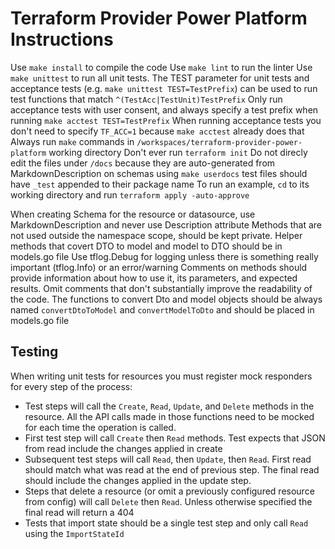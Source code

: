 # Terraform Provider Power Platform Instructions

Use `make install` to compile the code
Use `make lint` to run the linter
Use `make unittest` to run all unit tests.
The TEST parameter for unit tests and acceptance tests (e.g. `make unittest TEST=TestPrefix`) can be used to run test functions that match `^(TestAcc|TestUnit)TestPrefix`
Only run acceptance tests with user consent, and always specify a test prefix when running `make acctest TEST=TestPrefix`
When running acceptance tests you don't need to specify `TF_ACC=1` because `make acctest` already does that
Always run `make` commands in `/workspaces/terraform-provider-power-platform` working directory
Don't ever run `terraform init`
Do not direcly edit the files under `/docs` because they are auto-generated from MarkdownDescription on schemas using `make userdocs`
test files should have `_test` appended to their package name
To run an example, `cd` to its working directory and run `terraform apply -auto-approve`

When creating Schema for the resource or datasource, use MarkdownDescription and never use Description attribute
Methods that are not used outside the namespace scope, should be kept private.
Helper methods that covert DTO to model and model to DTO should be in models.go file
Use tflog.Debug for logging unless there is something really important (tflog.Info) or an error/warning
Comments on methods should provide information about how to use it, its parameters, and expected results. Omit comments that don't substantially improve the readability of the code.
The functions to convert Dto and model objects should be always named `convertDtoToModel` and `convertModelToDto` and should be placed in models.go file

## Testing

When writing unit tests for resources you must register mock responders for every step of the process:

- Test steps will call the `Create`, `Read`, `Update`, and `Delete` methods in the resource.  All the API calls made in those functions need to be mocked for each time the operation is called.
- First test step will call `Create` then `Read` methods. Test expects that JSON from read include the changes applied in create
- Subsequent test steps will call `Read`, then `Update`, then `Read`. First read should match what was read at the end of previous step.  The final read should include the changes applied in the update step.
- Steps that delete a resource (or omit a previously configured resource from config) will call `Delete` then `Read`.  Unless otherwise specified the final read will return a 404
- Tests that import state should be a single test step and only call `Read` using the `ImportStateId`
